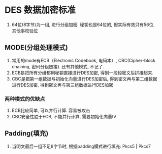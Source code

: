 # DES 数据加密标准
1. 64位(8字节)为一组, 进行分组加密. 秘钥也是64位的, 但实际有效只有56位, 其他事校验位

## MODE(分组处理模式)
1. 常用的mode有ECB（Electronic Codebook, 电码本）, CBC(Cipher-block chaining, 密码分组链接). 还有其他模式, 不记了.
2. ECB是把所有分组都用秘钥直接进行DES加密, 得到一段段密文后拼接起来.
3. CBC是把第一组数据与初始化向量进行DES加密后, 得到密文再与第二组数据进行DES加密, 得到密文再与第三组数据进行DES加密

### 两种模式的优缺点
1. ECB比较简单, 可以并行计算. 容易被攻击
2. CBC安全性胜于ECB, 不能并行计算, 需要初始化向量IV

## Padding(填充)
1. 当明文最后一组不足8字节时, 根据padding模式进行填充: Pkcs5 | Pkcs7